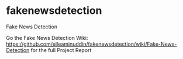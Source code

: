 # fakenewsdetection
Fake News Detection

Go the Fake News Detection Wiki: https://github.com/elleaminuddin/fakenewsdetection/wiki/Fake-News-Detection for the full Project Report
